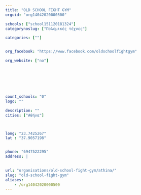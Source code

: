 ```yaml
---
title: "OLD SCHOOL FIGHT GYM"
orguid: "org14042020000500"

schools: ["school151120181324"]
categorynoslug: ["Πολεμικές τέχνες"]

categories: [""]


org_facebook: "https://www.facebook.com/oldschoolfightgym"

org_website: ["no"]







count_schools: "0"
logo: ""

description: ""
cities: ["Αθήνα"]



long: "23.7425267"
lat : "37.9057198"


phone: "6947522295"
address: |
    

url: "organisations/old-school-fight-gym/athina/"
slug: "old-school-fight-gym"
aliases:
    - /org14042020000500
---
```



